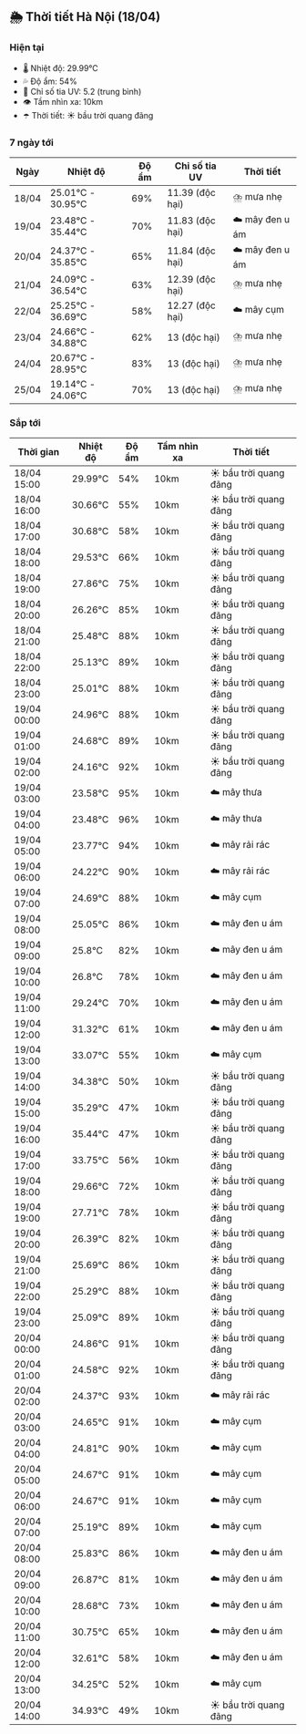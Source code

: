 ## 🌦️ Thời tiết Hà Nội (18/04)

### Hiện tại

- 🌡️ Nhiệt độ: 29.99℃
- 💦 Độ ẩm: 54%
- 🌟 Chỉ số tia UV: 5.2 (trung bình)
- 👁️ Tầm nhìn xa: 10km
- ☂️ Thời tiết: ☀️ bầu trời quang đãng

### 7 ngày tới

| Ngày | Nhiệt độ | Độ ẩm | Chỉ số tia UV | Thời tiết |
| --- | --- | --- | --- | --- |
| 18/04 | 25.01℃ - 30.95℃ | 69% | 11.39 (độc hại) | ⛈️ mưa nhẹ |
| 19/04 | 23.48℃ - 35.44℃ | 70% | 11.83 (độc hại) | ☁️ mây đen u ám |
| 20/04 | 24.37℃ - 35.85℃ | 65% | 11.84 (độc hại) | ☁️ mây đen u ám |
| 21/04 | 24.09℃ - 36.54℃ | 63% | 12.39 (độc hại) | ⛈️ mưa nhẹ |
| 22/04 | 25.25℃ - 36.69℃ | 58% | 12.27 (độc hại) | ☁️ mây cụm |
| 23/04 | 24.66℃ - 34.88℃ | 62% | 13 (độc hại) | ⛈️ mưa nhẹ |
| 24/04 | 20.67℃ - 28.95℃ | 83% | 13 (độc hại) | ⛈️ mưa nhẹ |
| 25/04 | 19.14℃ - 24.06℃ | 70% | 13 (độc hại) | ⛈️ mưa nhẹ |

### Sắp tới

| Thời gian | Nhiệt độ | Độ ẩm | Tầm nhìn xa | Thời tiết |
| --- | --- | --- | --- | --- |
| 18/04 15:00 | 29.99℃ | 54% | 10km | ☀️ bầu trời quang đãng |
| 18/04 16:00 | 30.66℃ | 55% | 10km | ☀️ bầu trời quang đãng |
| 18/04 17:00 | 30.68℃ | 58% | 10km | ☀️ bầu trời quang đãng |
| 18/04 18:00 | 29.53℃ | 66% | 10km | ☀️ bầu trời quang đãng |
| 18/04 19:00 | 27.86℃ | 75% | 10km | ☀️ bầu trời quang đãng |
| 18/04 20:00 | 26.26℃ | 85% | 10km | ☀️ bầu trời quang đãng |
| 18/04 21:00 | 25.48℃ | 88% | 10km | ☀️ bầu trời quang đãng |
| 18/04 22:00 | 25.13℃ | 89% | 10km | ☀️ bầu trời quang đãng |
| 18/04 23:00 | 25.01℃ | 88% | 10km | ☀️ bầu trời quang đãng |
| 19/04 00:00 | 24.96℃ | 88% | 10km | ☀️ bầu trời quang đãng |
| 19/04 01:00 | 24.68℃ | 89% | 10km | ☀️ bầu trời quang đãng |
| 19/04 02:00 | 24.16℃ | 92% | 10km | ☀️ bầu trời quang đãng |
| 19/04 03:00 | 23.58℃ | 95% | 10km | ☁️ mây thưa |
| 19/04 04:00 | 23.48℃ | 96% | 10km | ☁️ mây thưa |
| 19/04 05:00 | 23.77℃ | 94% | 10km | ☁️ mây rải rác |
| 19/04 06:00 | 24.22℃ | 90% | 10km | ☁️ mây rải rác |
| 19/04 07:00 | 24.69℃ | 88% | 10km | ☁️ mây cụm |
| 19/04 08:00 | 25.05℃ | 86% | 10km | ☁️ mây đen u ám |
| 19/04 09:00 | 25.8℃ | 82% | 10km | ☁️ mây đen u ám |
| 19/04 10:00 | 26.8℃ | 78% | 10km | ☁️ mây đen u ám |
| 19/04 11:00 | 29.24℃ | 70% | 10km | ☁️ mây đen u ám |
| 19/04 12:00 | 31.32℃ | 61% | 10km | ☁️ mây đen u ám |
| 19/04 13:00 | 33.07℃ | 55% | 10km | ☁️ mây cụm |
| 19/04 14:00 | 34.38℃ | 50% | 10km | ☀️ bầu trời quang đãng |
| 19/04 15:00 | 35.29℃ | 47% | 10km | ☀️ bầu trời quang đãng |
| 19/04 16:00 | 35.44℃ | 47% | 10km | ☀️ bầu trời quang đãng |
| 19/04 17:00 | 33.75℃ | 56% | 10km | ☀️ bầu trời quang đãng |
| 19/04 18:00 | 29.66℃ | 72% | 10km | ☀️ bầu trời quang đãng |
| 19/04 19:00 | 27.71℃ | 78% | 10km | ☀️ bầu trời quang đãng |
| 19/04 20:00 | 26.39℃ | 82% | 10km | ☀️ bầu trời quang đãng |
| 19/04 21:00 | 25.69℃ | 86% | 10km | ☀️ bầu trời quang đãng |
| 19/04 22:00 | 25.29℃ | 88% | 10km | ☀️ bầu trời quang đãng |
| 19/04 23:00 | 25.09℃ | 89% | 10km | ☀️ bầu trời quang đãng |
| 20/04 00:00 | 24.86℃ | 91% | 10km | ☀️ bầu trời quang đãng |
| 20/04 01:00 | 24.58℃ | 92% | 10km | ☀️ bầu trời quang đãng |
| 20/04 02:00 | 24.37℃ | 93% | 10km | ☁️ mây rải rác |
| 20/04 03:00 | 24.65℃ | 91% | 10km | ☁️ mây cụm |
| 20/04 04:00 | 24.81℃ | 90% | 10km | ☁️ mây cụm |
| 20/04 05:00 | 24.67℃ | 91% | 10km | ☁️ mây cụm |
| 20/04 06:00 | 24.67℃ | 91% | 10km | ☁️ mây cụm |
| 20/04 07:00 | 25.19℃ | 89% | 10km | ☁️ mây cụm |
| 20/04 08:00 | 25.83℃ | 86% | 10km | ☁️ mây đen u ám |
| 20/04 09:00 | 26.87℃ | 81% | 10km | ☁️ mây đen u ám |
| 20/04 10:00 | 28.68℃ | 73% | 10km | ☁️ mây đen u ám |
| 20/04 11:00 | 30.75℃ | 65% | 10km | ☁️ mây đen u ám |
| 20/04 12:00 | 32.61℃ | 58% | 10km | ☁️ mây đen u ám |
| 20/04 13:00 | 34.25℃ | 52% | 10km | ☁️ mây cụm |
| 20/04 14:00 | 34.93℃ | 49% | 10km | ☀️ bầu trời quang đãng |
